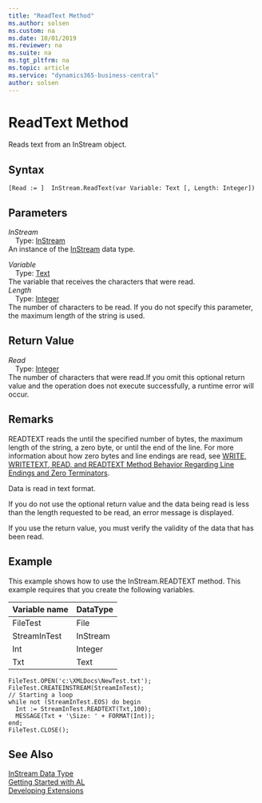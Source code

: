 ```yaml
---
title: "ReadText Method"
ms.author: solsen
ms.custom: na
ms.date: 10/01/2019
ms.reviewer: na
ms.suite: na
ms.tgt_pltfrm: na
ms.topic: article
ms.service: "dynamics365-business-central"
author: solsen
---
```

[//]: # (START>DO_NOT_EDIT)
[//]: # (IMPORTANT:Do not edit any of the content between here and the END>DO_NOT_EDIT.)
[//]: # (Any modifications should be made in the .xml files in the ModernDev repo.)
# ReadText Method
Reads text from an InStream object.


## Syntax
```
[Read := ]  InStream.ReadText(var Variable: Text [, Length: Integer])
```
## Parameters
*InStream*  
&emsp;Type: [InStream](instream-data-type.md)  
An instance of the [InStream](instream-data-type.md) data type.  

*Variable*  
&emsp;Type: [Text](../text/text-data-type.md)  
The variable that receives the characters that were read.  
*Length*  
&emsp;Type: [Integer](../integer/integer-data-type.md)  
The number of characters to be read. If you do not specify this parameter, the maximum length of the string is used.  


## Return Value
*Read*  
&emsp;Type: [Integer](../integer/integer-data-type.md)  
The number of characters that were read.If you omit this optional return value and the operation does not execute successfully, a runtime error will occur.    


[//]: # (IMPORTANT: END>DO_NOT_EDIT)

## Remarks  

READTEXT reads the until the specified number of bytes, the maximum length of the string, a zero byte, or until the end of the line. For more information about how zero bytes and line endings are read, see [WRITE, WRITETEXT, READ, and READTEXT Method Behavior Regarding Line Endings and Zero Terminators](../../devenv-write-read-methods-line-break-behavior.md).
  
Data is read in text format.  

If you do not use the optional return value and the data being read is less than the length requested to be read, an error message is displayed.  
  
If you use the return value, you must verify the validity of the data that has been read.  
  
## Example  
 This example shows how to use the InStream.READTEXT method. This example requires that you create the following variables.  
  
|Variable name|DataType|  
|-------------------|--------------|  
|FileTest|File|  
|StreamInTest|InStream|  
|Int|Integer|  
|Txt|Text|  
  
```  
FileTest.OPEN('c:\XMLDocs\NewTest.txt');  
FileTest.CREATEINSTREAM(StreamInTest);  
// Starting a loop  
while not (StreamInTest.EOS) do begin 
  Int := StreamInTest.READTEXT(Txt,100);  
  MESSAGE(Txt + '\Size: ' + FORMAT(Int));  
end;  
FileTest.CLOSE();  
```  


## See Also
[InStream Data Type](instream-data-type.md)  
[Getting Started with AL](../../devenv-get-started.md)  
[Developing Extensions](../../devenv-dev-overview.md)